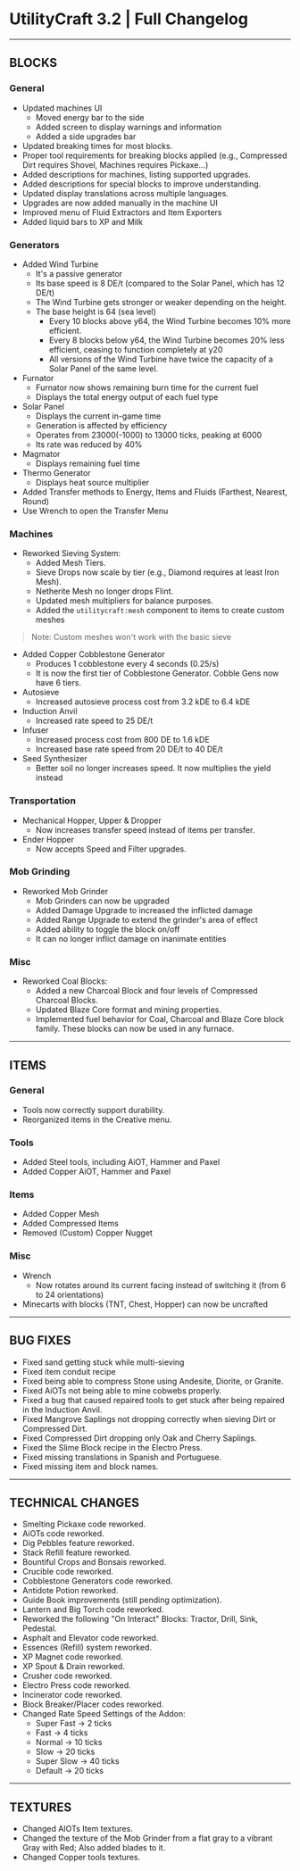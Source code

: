 # UtilityCraft 3.2 | Full Changelog
---
## BLOCKS
### General
- Updated machines UI
  - Moved energy bar to the side
  - Added screen to display warnings and information
  - Added a side upgrades bar
- Updated breaking times for most blocks.
- Proper tool requirements for breaking blocks applied (e.g., Compressed Dirt requires Shovel, Machines requires Pickaxe…)
- Added descriptions for machines, listing supported upgrades.
- Added descriptions for special blocks to improve understanding.
- Updated display translations across multiple languages.
- Upgrades are now added manually in the machine UI
- Improved menu of Fluid Extractors and Item Exporters
- Added liquid bars to XP and Milk
### Generators 
- Added Wind Turbine
  - It's a passive generator
  - Its base speed is 8 DE/t (compared to the Solar Panel, which has 12 DE/t)
  - The Wind Turbine gets stronger or weaker depending on the height.
  - The base height is 64 (sea level)
    - Every 10 blocks above y64, the Wind Turbine becomes 10% more efficient.
    - Every 8 blocks below y64, the Wind Turbine becomes 20% less efficient, ceasing to function completely at y20
    - All versions of the Wind Turbine have twice the capacity of a Solar Panel of the same level. 
- Furnator
  - Furnator now shows remaining burn time for the current fuel
  - Displays the total energy output of each fuel type
- Solar Panel
  - Displays the current in-game time  
  - Generation is affected by efficiency  
  - Operates from 23000(-1000) to 13000 ticks, peaking at 6000
  - Its rate was reduced by 40%
- Magmator
  - Displays remaining fuel time
- Thermo Generator
  - Displays heat source multiplier
- Added Transfer methods to Energy, Items and Fluids (Farthest, Nearest, Round)
- Use Wrench to open the Transfer Menu
### Machines
- Reworked Sieving System:
  - Added Mesh Tiers.
  - Sieve Drops now scale by tier (e.g., Diamond requires at least Iron Mesh).
  - Netherite Mesh no longer drops Flint.
  - Updated mesh multipliers for balance purposes.
  - Added the `utilitycraft:mesh` component to items to create custom meshes
> Note: Custom meshes won't work with the basic sieve
- Added Copper Cobblestone Generator
  - Produces 1 cobblestone every 4 seconds (0.25/s)
  - It is now the first tier of Cobblestone Generator. Cobble Gens now have 6 tiers.
- Autosieve
  - Increased autosieve process cost from 3.2 kDE to 6.4 kDE
- Induction Anvil
  - Increased rate speed to 25 DE/t
- Infuser
  - Increased process cost from 800 DE to 1.6 kDE
  - Increased base rate speed from 20 DE/t to 40 DE/t
- Seed Synthesizer
  - Better soil no longer increases speed. It now multiplies the yield instead
### Transportation
- Mechanical Hopper, Upper & Dropper
  - Now increases transfer speed instead of items per transfer.
- Ender Hopper
  - Now accepts Speed and Filter upgrades.
### Mob Grinding
- Reworked Mob Grinder
  - Mob Grinders can now be upgraded
  - Added Damage Upgrade to increased the inflicted damage
  - Added Range Upgrade to extend the grinder's area of effect
  - Added ability to toggle the block on/off
  - It can no longer inflict damage on inanimate entities
### Misc
- Reworked Coal Blocks:
  - Added a new Charcoal Block and four levels of Compressed Charcoal Blocks.
  - Updated Blaze Core format and mining properties.
  - Implemented fuel behavior for Coal, Charcoal and Blaze Core block family. These blocks can now be used in any furnace.

---
## ITEMS
### General
- Tools now correctly support durability.
- Reorganized items in the Creative menu.
### Tools
- Added Steel tools, including AiOT, Hammer and Paxel
- Added Copper AiOT, Hammer and Paxel
### Items
- Added Copper Mesh
- Added Compressed Items
- Removed (Custom) Copper Nugget
### Misc
- Wrench
  - Now rotates around its current facing instead of switching it (from 6 to 24 orientations)
- Minecarts with blocks (TNT, Chest, Hopper) can now be uncrafted

---
## BUG FIXES

- Fixed sand getting stuck while multi-sieving
- Fixed item conduit recipe
- Fixed being able to compress Stone using Andesite, Diorite, or Granite.
- Fixed AiOTs not being able to mine cobwebs properly.  
- Fixed a bug that caused repaired tools to get stuck after being repaired in the Induction Anvil.  
- Fixed Mangrove Saplings not dropping correctly when sieving Dirt or Compressed Dirt.  
- Fixed Compressed Dirt dropping only Oak and Cherry Saplings.  
- Fixed the Slime Block recipe in the Electro Press.  
- Fixed missing translations in Spanish and Portuguese.  
- Fixed missing item and block names.

---
## TECHNICAL CHANGES

  - Smelting Pickaxe code reworked.
  - AiOTs code reworked.
  - Dig Pebbles feature reworked.
  - Stack Refill feature reworked.
  - Bountiful Crops and Bonsais reworked.
  - Crucible code reworked.
  - Cobblestone Generators code reworked.
  - Antidote Potion reworked.
  - Guide Book improvements (still pending optimization).
  - Lantern and Big Torch code reworked.
  - Reworked the following "On Interact" Blocks: Tractor, Drill, Sink, Pedestal.
  - Asphalt and Elevator code reworked.
  - Essences (Refill) system reworked.
  - XP Magnet code reworked.
  - XP Spout & Drain reworked.
  - Crusher code reworked.
  - Electro Press code reworked.
  - Incinerator code reworked.
  - Block Breaker/Placer codes reworked.
  - Changed Rate Speed Settings of the Addon:
    - Super Fast → 2 ticks
    - Fast → 4 ticks
    - Normal → 10 ticks
    - Slow → 20 ticks
    - Super Slow → 40 ticks
    - Default → 20 ticks

---
## TEXTURES

- Changed AIOTs Item textures.
- Changed the texture of the Mob Grinder from a flat gray to a vibrant Gray with Red; Also added blades to it.
- Changed Copper tools textures. 
